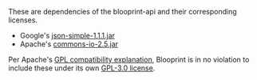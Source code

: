 These are dependencies of the blooprint-api and their corresponding licenses.

- Google's [json-simple-1.1.1.jar](https://github.com/fangyidong/json-simple/blob/master/LICENSE.txt)
- Apache's [commons-io-2.5.jar](https://github.com/apache/commons-io/blob/master/LICENSE.txt)

Per Apache's [GPL compatibility explanation](https://www.apache.org/licenses/GPL-compatibility.html), Blooprint is in no violation to include these under its own [GPL-3.0 license](https://github.com/blooprint/blooprint-api/blob/master/LICENSE).
